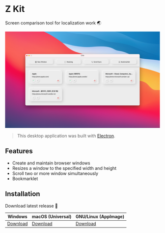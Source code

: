 # Z Kit

Screen comparison tool for localization work 🌏

<p align="center">
  <img src="docs/app.jpg" width="800px">
</p>

> This desktop application was built with [Electron].

## Features

- Create and maintain browser windows
- Resizes a window to the specified width and height
- Scroll two or more window simultaneously
- Bookmarklet

## Installation

Download latest release 👏

| Windows | macOS (Universal) | GNU/Linux (AppImage) |
| -- | -- | -- |
| [Download](https://github.com/GunnKimKR/Z-Kit/releases/latest/download/Z-Kit-Setup-1.0.0.exe) | [Download](https://github.com/GunnKimKR/Z-Kit/releases/latest/download/Z-Kit-1.0.0-universal.dmg) | [Download](https://github.com/GunnKimKR/Z-Kit/releases/latest/download/Z-Kit-1.0.0.AppImage) |

[Electron]: https://electronjs.org/

